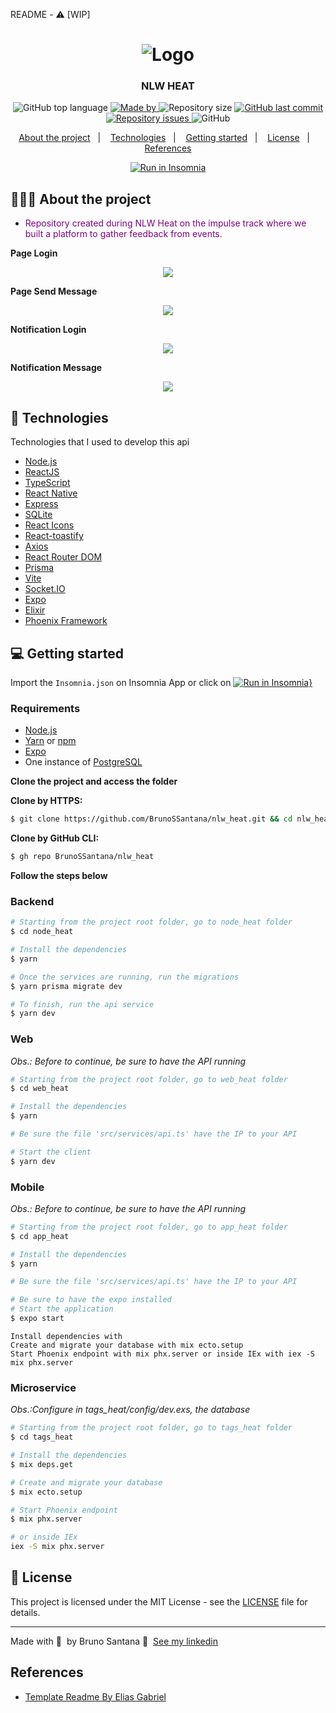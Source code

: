 README - ⚠️ [WIP]
<h1 align="center">
	<img alt="Logo" src=".github/img/logo.png" />
</h1>

<h3 align="center">
  NLW HEAT
</h3>

<p align="center">
  <img alt="GitHub top language" src="https://img.shields.io/github/languages/top/BrunoSSantana/nlw_heat">

  <a href="https://www.linkedin.com/in/bruno-santanas/">
    <img alt="Made by" src="https://img.shields.io/badge/made%20by-Bruno%20Santana-gree">
  </a>
  
  <img alt="Repository size" src="https://img.shields.io/github/repo-size/BrunoSSantana/nlw_heat">
  
  <a href="https://github.com/BrunoSSantana/nlw_heat/commits/master">
    <img alt="GitHub last commit" src="https://img.shields.io/github/last-commit/BrunoSSantana/nlw_heat">
  </a>
  
  <a href="https://github.com/BrunoSSantana/nlw_heat/issues">
    <img alt="Repository issues" src="https://img.shields.io/github/issues/BrunoSSantana/nlw_heat">
  </a>
  
  <img alt="GitHub" src="https://img.shields.io/github/license/BrunoSSantana/nlw_heat">
</p>

<p align="center">
  <a href="#-about-the-project">About the project</a>&nbsp;&nbsp;&nbsp;|&nbsp;&nbsp;&nbsp;
  <a href="#-technologies">Technologies</a>&nbsp;&nbsp;&nbsp;|&nbsp;&nbsp;&nbsp;
  <a href="#-getting-started">Getting started</a>&nbsp;&nbsp;&nbsp;|&nbsp;&nbsp;&nbsp;
  <a href="#-license">License</a>&nbsp;&nbsp;&nbsp;|&nbsp;&nbsp;&nbsp;
  <a href="#-references">References</a>
</p>

<p id="insomniaButton" align="center">
  <a href="https://insomnia.rest/run/?label=node_heat&uri=https%3A%2F%2Fraw.githubusercontent.com%2FBrunoSSantana%2Fnlw_heat%2Fmaster%2Fdoc.json" target="_blank">
    <img src="https://insomnia.rest/images/run.svg" alt="Run in Insomnia" />
  </a>
</p>

<!-- <img alt="Layout" src=""> -->

## 👨🏻‍💻 About the project

- <p style="color: purple;">Repository created during NLW Heat on the impulse track where we built a platform to gather feedback from events.</p>

**Page Login**

<p align="center">
  <img src=".github/img/web_logout.png" />
</p>

**Page Send Message**

<p align="center">
  <img src=".github/img/web_login.png" />
</p>

**Notification Login**

<p align="center">
  <img src=".github/img/loginNotification.png" />
</p>

**Notification Message**

<p align="center">
  <img src=".github/img/messageNotification.png" />
</p>

## 🚀 Technologies

Technologies that I used to develop this api

- [Node.js](https://nodejs.org/en/)
- [ReactJS](https://reactjs.org/)
- [TypeScript](https://www.typescriptlang.org/)
- [React Native](https://reactnative.dev/)
- [Express](https://expressjs.com/pt-br/)
- [SQLite](https://www.sqlite.org/)
- [React Icons](https://react-icons.netlify.com/#/)
- [React-toastify](https://fkhadra.github.io/react-toastify/introduction)
- [Axios](https://github.com/axios/axios)
- [React Router DOM](https://reacttraining.com/react-router/)
- [Prisma](https://www.prisma.io/)
- [Vite](https://vitejs.dev/)
- [Socket.IO](https://socket.io/)
- [Expo](https://expo.io/)
- [Elixir](https://elixir-lang.org/)
- [Phoenix Framework](https://www.phoenixframework.org/)

## 💻 Getting started

Import the `Insomnia.json` on Insomnia App or click on [![Run in Insomnia}](https://insomnia.rest/images/run.svg)](https://insomnia.rest/run/?label=node_heat&uri=https%3A%2F%2Fraw.githubusercontent.com%2FBrunoSSantana%2Fnlw_heat%2Fmaster%2Fdoc.json)

### Requirements

- [Node.js](https://nodejs.org/en/)
- [Yarn](https://classic.yarnpkg.com/) or [npm](https://www.npmjs.com/)
- [Expo](https://docs.expo.dev/#quick-start)
- One instance of [PostgreSQL](https://www.postgresql.org/)

**Clone the project and access the folder**

**Clone by HTTPS:**

```bash
$ git clone https://github.com/BrunoSSantana/nlw_heat.git && cd nlw_heat
```

**Clone by GitHub CLI:**

```bash
$ gh repo BrunoSSantana/nlw_heat
```

**Follow the steps below**

### Backend

```bash
# Starting from the project root folder, go to node_heat folder
$ cd node_heat

# Install the dependencies
$ yarn

# Once the services are running, run the migrations
$ yarn prisma migrate dev

# To finish, run the api service
$ yarn dev
```
### Web

_Obs.: Before to continue, be sure to have the API running_

```bash
# Starting from the project root folder, go to web_heat folder
$ cd web_heat

# Install the dependencies
$ yarn

# Be sure the file 'src/services/api.ts' have the IP to your API

# Start the client
$ yarn dev
```

### Mobile

_Obs.: Before to continue, be sure to have the API running_

```bash
# Starting from the project root folder, go to app_heat folder
$ cd app_heat

# Install the dependencies
$ yarn

# Be sure the file 'src/services/api.ts' have the IP to your API

# Be sure to have the expo installed
# Start the application
$ expo start
```


    Install dependencies with 
    Create and migrate your database with mix ecto.setup
    Start Phoenix endpoint with mix phx.server or inside IEx with iex -S mix phx.server


### Microservice

*Obs.:Configure in tags_heat/config/dev.exs, the database*

```bash
# Starting from the project root folder, go to tags_heat folder
$ cd tags_heat

# Install the dependencies
$ mix deps.get

# Create and migrate your database
$ mix ecto.setup

# Start Phoenix endpoint
$ mix phx.server

# or inside IEx
iex -S mix phx.server
```

## 📝 License

This project is licensed under the MIT License - see the [LICENSE](LICENSE) file for details.

---

Made with 💜 &nbsp;by Bruno Santana 👋 &nbsp;[See my linkedin](https://www.linkedin.com/in/bruno-santanas/) 

## References
- [Template Readme By Elias Gabriel](https://github.com/EliasGcf/readme-template)
